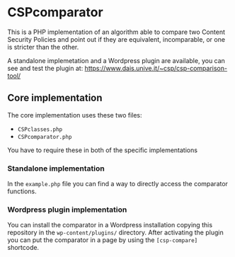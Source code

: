 # CSPcomparator
This is a PHP implementation of an algorithm able to compare two Content Security Policies and point out if they are equivalent, incomparable, or one is stricter than the other.

A standalone implemetation and a Wordpress plugin are available, you can see and test the plugin at: https://www.dais.unive.it/~csp/csp-comparison-tool/

## Core implementation
The core implementation uses these two files:

* `CSPclasses.php`
* `CSPcomparator.php`

You have to require these in both of the specific implementations

### Standalone implementation
In the `example.php` file you can find a way to directly access the comparator functions.

### Wordpress plugin implementation
You can install the comparator in a Wordpress installation copying this repository in the `wp-content/plugins/` directory.
After activating the plugin you can put the comparator in a page by using the `[csp-compare]` shortcode.